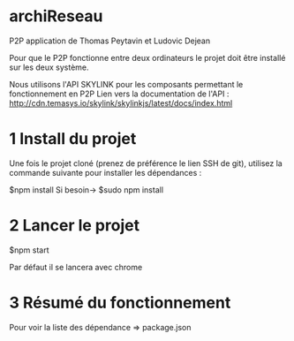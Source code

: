 # archiReseau
P2P application de Thomas Peytavin et Ludovic Dejean

Pour que le P2P fonctionne entre deux ordinateurs le projet doit être installé sur les deux système.

Nous utilisons l'API SKYLINK pour les composants permettant le fonctionnement en P2P
Lien vers la documentation de l'API : http://cdn.temasys.io/skylink/skylinkjs/latest/docs/index.html

# 1 Install du projet
Une fois le projet cloné (prenez de préférence le lien SSH de git), utilisez la commande suivante pour installer les dépendances :

$npm install     Si besoin-> $sudo npm install

# 2 Lancer le projet

$npm start

Par défaut il se lancera avec chrome

# 3 Résumé du fonctionnement

Pour voir la liste des dépendance => package.json